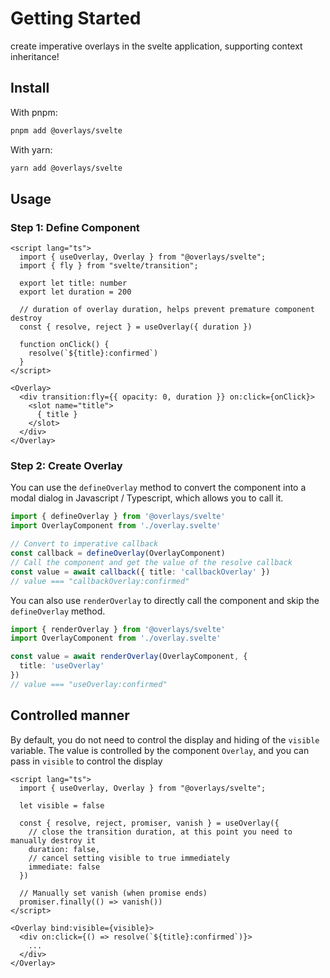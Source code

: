 # Getting Started

create imperative overlays in the svelte application, supporting context inheritance!

## Install

With pnpm: 
```sh
pnpm add @overlays/svelte
```

With yarn:
```sh
yarn add @overlays/svelte
```

## Usage


### Step 1: Define Component


```svelte
<script lang="ts">
  import { useOverlay, Overlay } from "@overlays/svelte";
  import { fly } from "svelte/transition";
  
  export let title: number
  export let duration = 200

  // duration of overlay duration, helps prevent premature component destroy
  const { resolve, reject } = useOverlay({ duration })

  function onClick() {
    resolve(`${title}:confirmed`)
  }
</script>

<Overlay>
  <div transition:fly={{ opacity: 0, duration }} on:click={onClick}>
    <slot name="title">
      { title }
    </slot>
  </div>
</Overlay>
```

### Step 2: Create Overlay

You can use the `defineOverlay` method to convert the component into a modal dialog in Javascript / Typescript, which allows you to call it.

```ts
import { defineOverlay } from '@overlays/svelte'
import OverlayComponent from './overlay.svelte'

// Convert to imperative callback
const callback = defineOverlay(OverlayComponent)
// Call the component and get the value of the resolve callback
const value = await callback({ title: 'callbackOverlay' })
// value === "callbackOverlay:confirmed"
```

You can also use `renderOverlay` to directly call the component and skip the `defineOverlay` method.

```ts
import { renderOverlay } from '@overlays/svelte'
import OverlayComponent from './overlay.svelte'

const value = await renderOverlay(OverlayComponent, {
  title: 'useOverlay'
})
// value === "useOverlay:confirmed"
```

## Controlled manner

By default, you do not need to control the display and hiding of the `visible` variable. The value is controlled by the component `Overlay`, and you can pass in `visible` to control the display


```svelte
<script lang="ts">
  import { useOverlay, Overlay } from "@overlays/svelte";

  let visible = false

  const { resolve, reject, promiser, vanish } = useOverlay({
    // close the transition duration, at this point you need to manually destroy it
    duration: false,
    // cancel setting visible to true immediately
    immediate: false
  })

  // Manually set vanish (when promise ends)
  promiser.finally(() => vanish())
</script>

<Overlay bind:visible={visible}>
  <div on:click={() => resolve(`${title}:confirmed`)}>
    ...
  </div>
</Overlay>
```